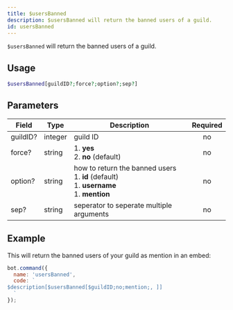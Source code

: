 ```yaml
---
title: $usersBanned 
description: $usersBanned will return the banned users of a guild.
id: usersBanned
---
```


`$usersBanned` will return the banned users of a guild.

## Usage

```php
$usersBanned[guildID?;force?;option?;sep?]
```

## Parameters 


| Field     | Type    | Description                                        | Required |
|-----------|---------|----------------------------------------------------| :------: |
| guildID?    | integer  | guild ID                             | no      |
| force?    | string  | 1. **yes** <br /> 2. **no** (default)                             | no      |
| option?    | string  | how to return the banned users <br /> 1. **id** (default) <br /> 1. **username** <br /> 1. **mention** | no      |
| sep?    | string  | seperator to seperate multiple arguments                            | no      |


## Example

This will return the banned users of your guild as mention in an embed:

```javascript
bot.command({
  name: 'usersBanned',
  code: `
$description[$usersBanned[$guildID;no;mention;, ]]
  `
});
```
